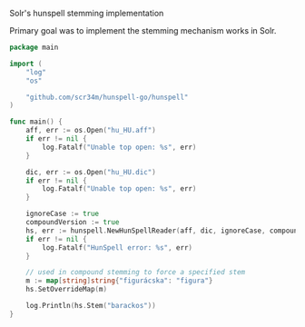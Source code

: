 Solr's hunspell stemming implementation

Primary goal was to implement the stemming mechanism works in Solr.

```go
package main

import (
	"log"
	"os"

	"github.com/scr34m/hunspell-go/hunspell"
)

func main() {
	aff, err := os.Open("hu_HU.aff")
	if err != nil {
		log.Fatalf("Unable top open: %s", err)
	}

	dic, err := os.Open("hu_HU.dic")
	if err != nil {
		log.Fatalf("Unable top open: %s", err)
	}

	ignoreCase := true
	compoundVersion := true
	hs, err := hunspell.NewHunSpellReader(aff, dic, ignoreCase, compoundVersion)
	if err != nil {
		log.Fatalf("HunSpell error: %s", err)
	}

	// used in compound stemming to force a specified stem
	m := map[string]string{"figurácska": "figura"}
	hs.SetOverrideMap(m)

	log.Println(hs.Stem("barackos"))
}
```